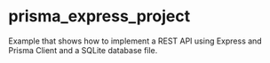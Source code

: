 # prisma_express_project
Example that shows how to implement a REST API using Express and Prisma Client and a SQLite database file.
